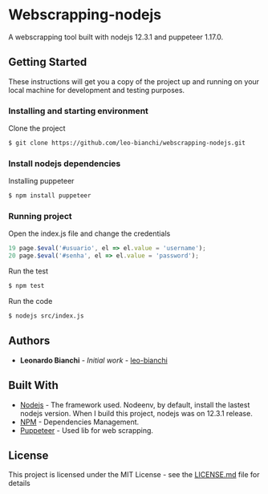 # Webscrapping-nodejs

A webscrapping tool built with nodejs 12.3.1 and puppeteer 1.17.0.

## Getting Started

These instructions will get you a copy of the project up and running on your local machine for development and testing purposes.

### Installing and starting environment

Clone the project
```bash
$ git clone https://github.com/leo-bianchi/webscrapping-nodejs.git
```

### Install nodejs dependencies

Installing puppeteer
```bash
$ npm install puppeteer
```

### Running project

Open the index.js file and change the credentials

```javascript
19 page.$eval('#usuario', el => el.value = 'username');
20 page.$eval('#senha', el => el.value = 'password');
```

Run the test
```bash
$ npm test
```

Run the code
```bash
$ nodejs src/index.js
```

## Authors

*   **Leonardo Bianchi** - *Initial work* - [leo-bianchi](https://github.com/leo-bianchi)

## Built With

*   [Nodejs](https://nodejs.org/en/) - The framework used. Nodeenv, by default, install the lastest nodejs version. When I build this project, nodejs was on 12.3.1 release.
*   [NPM](https://www.npmjs.com) - Dependencies Management.
*   [Puppeteer](https://github.com/GoogleChrome/puppeteer) - Used lib for web scrapping.

## License

This project is licensed under the MIT License - see the [LICENSE.md](LICENSE.md) file for details
